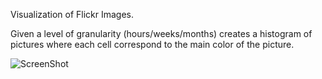 Visualization of Flickr Images.

Given a level of granularity (hours/weeks/months) creates a histogram of pictures where each cell correspond to the main color of the picture.

![ScreenShot](https://raw.github.com/vpascual/flickr_barchart/master/sketch.jpg)

